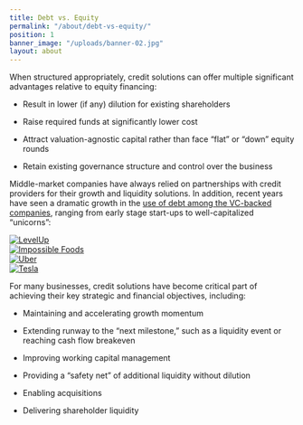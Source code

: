 ```yaml
---
title: Debt vs. Equity
permalink: "/about/debt-vs-equity/"
position: 1
banner_image: "/uploads/banner-02.jpg"
layout: about
---
```


When structured appropriately, credit solutions can offer multiple significant advantages relative to equity financing:

* Result in lower (if any) dilution for existing shareholders

* Raise required funds at significantly lower cost

* Attract valuation-agnostic capital rather than face “flat” or “down” equity rounds

* Retain existing governance structure and control over the business

Middle-market companies have always relied on partnerships with credit providers for their growth and liquidity solutions.  In addition, recent years have seen a dramatic growth in the [use of debt among the VC-backed companies](http://tomtunguz.com/venture-debt-spike/), ranging from early stage start-ups to well-capitalized “unicorns”:

<div class="row mtv2 mbv1">
<div class="col col-6">
<a href="https://www.cnbc.com/2017/05/16/levelup-mobile-app-gets-50-million-in-latest-fintech-fundraising-round.html" class="logo">
<img src="/uploads/levelup.png" alt="LevelUp">
</a>
</div>
<div class="col col-6">
<a href="https://www.crunchbase.com/funding_round/impossible-foods-debt-financing--e0d5197f" class="logo">
<img src="/uploads/impossible-foods.png" alt="Impossible Foods">
</a>
</div>
<div class="col col-6">
<a href="http://www.latimes.com/business/la-fi-tn-uber-funding-20160708-snap-story.html" class="logo">
<img src="/uploads/uber.png" alt="Uber">
</a>
</div>
<div class="col col-6">
<a href="[https://www.reuters.com/article/tesla-motors-debt/update-1-tesla-enters-into-500-mln-credit-facility-idUSL3N0YY58020150612](https://www.reuters.com/article/tesla-motors-debt/update-1-tesla-enters-into-500-mln-credit-facility-idUSL3N0YY58020150612)" class="logo">
<img src="/uploads/tesla.png" alt="Tesla">
</a>
</div>
</div>

For many businesses, credit solutions have become critical part of achieving their key strategic and financial objectives, including:

* Maintaining and accelerating growth momentum

* Extending runway to the “next milestone,” such as a liquidity event or reaching cash flow breakeven

* Improving working capital management

* Providing a “safety net” of additional liquidity without dilution

* Enabling acquisitions

* Delivering shareholder liquidity
